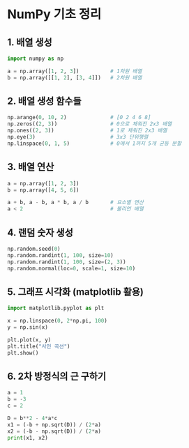 # NumPy 기초 정리

## 1. 배열 생성

``` python
import numpy as np

a = np.array([1, 2, 3])          # 1차원 배열
b = np.array([[1, 2], [3, 4]])   # 2차원 배열
```

## 2. 배열 생성 함수들

``` python
np.arange(0, 10, 2)              # [0 2 4 6 8]
np.zeros((2, 3))                 # 0으로 채워진 2x3 배열
np.ones((2, 3))                  # 1로 채워진 2x3 배열
np.eye(3)                        # 3x3 단위행렬
np.linspace(0, 1, 5)             # 0에서 1까지 5개 균등 분할
```

## 3. 배열 연산

``` python
a = np.array([1, 2, 3])
b = np.array([4, 5, 6])

a + b, a - b, a * b, a / b       # 요소별 연산
a < 2                            # 불리언 배열
```

## 4. 랜덤 숫자 생성

``` python
np.random.seed(0)
np.random.randint(1, 100, size=10)
np.random.randint(1, 100, size=(2, 3))
np.random.normal(loc=0, scale=1, size=10)
```

## 5. 그래프 시각화 (matplotlib 활용)

``` python
import matplotlib.pyplot as plt

x = np.linspace(0, 2*np.pi, 100)
y = np.sin(x)

plt.plot(x, y)
plt.title("사인 곡선")
plt.show()
```

## 6. 2차 방정식의 근 구하기

``` python
a = 1
b = -3
c = 2

D = b**2 - 4*a*c
x1 = (-b + np.sqrt(D)) / (2*a)
x2 = (-b - np.sqrt(D)) / (2*a)
print(x1, x2)
```
